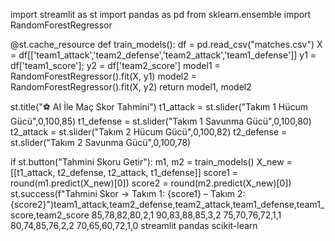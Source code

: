 import streamlit as st
import pandas as pd
from sklearn.ensemble import RandomForestRegressor

@st.cache_resource
def train_models():
    df = pd.read_csv("matches.csv")
    X = df[['team1_attack','team2_defense','team2_attack','team1_defense']]
    y1 = df['team1_score']; y2 = df['team2_score']
    model1 = RandomForestRegressor().fit(X, y1)
    model2 = RandomForestRegressor().fit(X, y2)
    return model1, model2

st.title("⚽ AI İle Maç Skor Tahmini")
t1_attack = st.slider("Takım 1 Hücum Gücü",0,100,85)
t1_defense = st.slider("Takım 1 Savunma Gücü",0,100,80)
t2_attack = st.slider("Takım 2 Hücum Gücü",0,100,82)
t2_defense = st.slider("Takım 2 Savunma Gücü",0,100,78)

if st.button("Tahmini Skoru Getir"):
    m1, m2 = train_models()
    X_new = [[t1_attack, t2_defense, t2_attack, t1_defense]]
    score1 = round(m1.predict(X_new)[0])
    score2 = round(m2.predict(X_new)[0])
    st.success(f"Tahmini Skor → Takım 1: {score1} – Takım 2: {score2}")team1_attack,team2_defense,team2_attack,team1_defense,team1_score,team2_score
85,78,82,80,2,1
90,83,88,85,3,2
75,70,76,72,1,1
80,74,85,76,2,2
70,65,60,72,1,0
streamlit
pandas
scikit-learn
